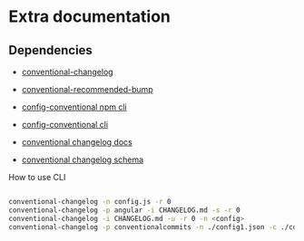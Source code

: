 # Extra documentation

## Dependencies

- [conventional-changelog](https://github.com/conventional-changelog/conventional-changelog/tree/master/packages/conventional-changelog)
- [conventional-recommended-bump](https://www.npmjs.com/package/conventional-recommended-bump)
- [config-conventional npm cli](https://www.npmjs.com/package/@commitlint/config-conventional)
- [config-conventional cli](https://github.com/conventional-changelog/conventional-changelog/tree/master/packages/conventional-changelog-cli)

- [conventional changelog docs](https://nicedoc.io/conventional-changelog/standard-version#user-content-configuration)
- [conventional changelog schema](https://github.com/conventional-changelog/conventional-changelog-config-spec)

How to use CLI
```bash

conventional-changelog -n config.js -r 0
conventional-changelog -p angular -i CHANGELOG.md -s -r 0
conventional-changelog -i CHANGELOG.md -u -r 0 -n <config>
conventional-changelog -p conventionalcommits -n ./config1.json -c ./context.json -r 0
```
